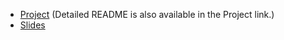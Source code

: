 - [Project](https://github.com/Eurus-Holmes/Heterogeneous_Sampling)
(Detailed README is also available in the Project link.)
- [Slides](https://docs.google.com/presentation/d/1E1NllAn4AsuzSm64_RoMDgmAhoJZEs3MOATBO4ZYPWA/edit?usp=sharing)

